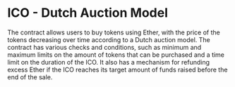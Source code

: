 # ICO - Dutch Auction Model

The contract allows users to buy tokens using Ether, with the price of the tokens decreasing over time according to a Dutch auction model. The contract has various checks and conditions, such as minimum and maximum limits on the amount of tokens that can be purchased and a time limit on the duration of the ICO. It also has a mechanism for refunding excess Ether if the ICO reaches its target amount of funds raised before the end of the sale.
